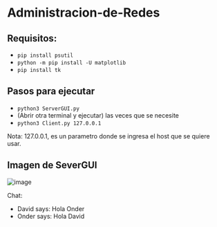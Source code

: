 # Administracion-de-Redes
## Requisitos:
- `pip install psutil`
- `python -m pip install -U matplotlib`
- `pip install tk`
## Pasos para ejecutar
- `python3 ServerGUI.py`
- (Abrir otra terminal y ejecutar) las veces que se necesite
- `python3 Client.py 127.0.0.1`

Nota: 127.0.0.1, es un parametro donde se ingresa el host que se quiere usar.
## Imagen de SeverGUI
![image](https://user-images.githubusercontent.com/36217766/200935079-33220182-31b8-4c52-810c-bc854598661f.png)


Chat:
- David says: Hola Onder
- Onder says: Hola David
